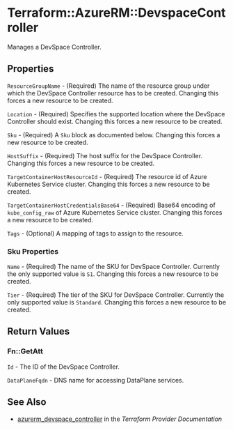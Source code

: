 # Terraform::AzureRM::DevspaceController

Manages a DevSpace Controller.

## Properties

`ResourceGroupName` - (Required) The name of the resource group under which the DevSpace Controller resource has to be created. Changing this forces a new resource to be created.

`Location` - (Required) Specifies the supported location where the DevSpace Controller should exist. Changing this forces a new resource to be created.

`Sku` - (Required) A `Sku` block as documented below. Changing this forces a new resource to be created.

`HostSuffix` - (Required) The host suffix for the DevSpace Controller. Changing this forces a new resource to be created.

`TargetContainerHostResourceId` - (Required) The resource id of Azure Kubernetes Service cluster. Changing this forces a new resource to be created.

`TargetContainerHostCredentialsBase64` - (Required) Base64 encoding of `kube_config_raw` of Azure Kubernetes Service cluster. Changing this forces a new resource to be created.

`Tags` - (Optional) A mapping of tags to assign to the resource.

### Sku Properties

`Name` - (Required) The name of the SKU for DevSpace Controller. Currently the only supported value is `S1`. Changing this forces a new resource to be created.

`Tier` - (Required) The tier of the SKU for DevSpace Controller. Currently the only supported value is `Standard`. Changing this forces a new resource to be created.


## Return Values

### Fn::GetAtt

`Id` - The ID of the DevSpace Controller.

`DataPlaneFqdn` - DNS name for accessing DataPlane services.

## See Also

* [azurerm_devspace_controller](https://www.terraform.io/docs/providers/azurerm/r/devspace_controller.html) in the _Terraform Provider Documentation_